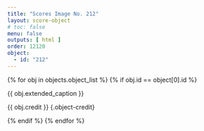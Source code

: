 ```yaml
---
title: "Scores Image No. 212"
layout: score-object
# toc: false
menu: false
outputs: [ html ]
order: 12120
object:
  - id: "212"
---
```


{% for obj in objects.object_list %}
{% if obj.id == object[0].id %}

{{ obj.extended_caption }}

{{ obj.credit }} {.object-credit}

{% endif %}
{% endfor %}
